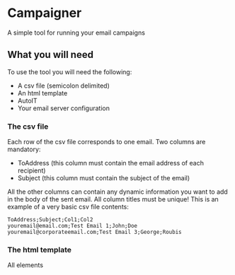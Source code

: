 # Campaigner
A simple tool for running your email campaigns

## What you will need
To use the tool you will need the following:
* A csv file (semicolon delimited)
* An html template
* AutoIT
* Your email server configuration

### The csv file
Each row of the csv file corresponds to one email.
Two columns are mandatory:
* ToAddress (this column must contain the email address of each recipient)
* Subject (this column must contain the subject of the email)

All the other columns can contain any dynamic information you want to add in the body of the sent email.
All column titles must be unique!
This is an example of a very basic csv file contents:

```
ToAddress;Subject;Col1;Col2
youremail@email.com;Test Email 1;John;Doe
youremail@corporateemail.com;Test Email 3;George;Roubis
```

### The html template
All elements 
